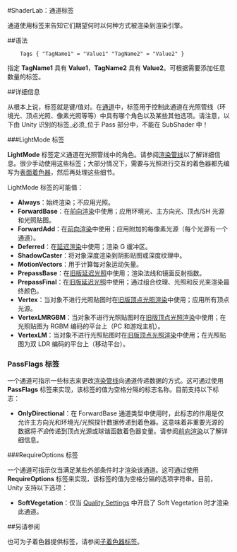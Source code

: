 #ShaderLab：通道标签

通道使用标签来告知它们期望何时以何种方式被渲染到渲染引擎。


##语法

````
	Tags { "TagName1" = "Value1" "TagName2" = "Value2" }
````
指定 **TagName1** 具有 **Value1**，**TagName2** 具有 **Value2**。可根据需要添加任意数量的标签。


##详细信息


从根本上说，标签就是键/值对。在[通道](SL-Pass.html)中，标签用于控制此通道在光照管线（环境光、顶点光照、像素光照等等）中具有哪个角色以及某些其他选项。请注意，以下由 Unity 识别的标签_必须_位于 Pass 部分中，不能在 SubShader 中！

###LightMode 标签

**LightMode** 标签定义通道在光照管线中的角色。请参阅[渲染管线](SL-RenderPipeline.html)以了解详细信息。很少手动使用这些标签；大部分情况下，需要与光照进行交互的着色器都先编写为[表面着色器](SL-SurfaceShaders.html)，然后再处理这些细节。

LightMode 标签的可能值：

* **Always**：始终渲染；不应用光照。
* **ForwardBase**：在[前向渲染](RenderTech-ForwardRendering.html)中使用；应用环境光、主方向光、顶点/SH 光源和光照贴图。
* **ForwardAdd**：在[前向渲染](RenderTech-ForwardRendering.html)中使用；应用附加的每像素光源（每个光源有一个通道）。
* **Deferred**：在[延迟渲染](RenderTech-DeferredShading.html)中使用；渲染 G 缓冲区。
* **ShadowCaster**：将对象深度渲染到阴影贴图或深度纹理中。
* **MotionVectors**：用于计算每对象运动矢量。
* **PrepassBase**：在[旧版延迟光照](RenderTech-DeferredLighting.html)中使用；渲染法线和镜面反射指数。
* **PrepassFinal**：在[旧版延迟光照](RenderTech-DeferredLighting.html)中使用；通过组合纹理、光照和反光来渲染最终颜色。
* **Vertex**：当对象不进行光照贴图时在[旧版顶点光照渲染](RenderTech-VertexLit.html)中使用；应用所有顶点光源。
* **VertexLMRGBM**：当对象不进行光照贴图时在[旧版顶点光照渲染](RenderTech-VertexLit.html)中使用；在光照贴图为 RGBM 编码的平台上（PC 和游戏主机）。
* **VertexLM**：当对象不进行光照贴图时在[旧版顶点光照渲染](RenderTech-VertexLit.html)中使用；在光照贴图为双 LDR 编码的平台上（移动平台）。


### PassFlags 标签

一个通道可指示一些标志来更改[渲染管线](SL-RenderPipeline.html)向通道传递数据的方式。这可通过使用 **PassFlags** 标签来实现，该标签的值为空格分隔的标志名称。目前支持以下标志：

* **OnlyDirectional**：在 ForwardBase 通道类型中使用时，此标志的作用是仅允许主方向光和环境光/光照探针数据传递到着色器。这意味着非重要光源的数据将*不会*传递到顶点光源或球谐函数着色器变量。请参阅[前向渲染](RenderTech-ForwardRendering.html)以了解详细信息。


###RequireOptions 标签

一个通道可指示仅当满足某些外部条件时才渲染该通道。这可通过使用 **RequireOptions** 标签来实现，该标签的值为空格分隔的选项字符串。目前，Unity 支持以下选项：

* **SoftVegetation**：仅当 [Quality Settings](class-QualitySettings.html) 中开启了 Soft Vegetation 时才渲染此通道。


##另请参阅

也可为子着色器提供标签，请参阅[子着色器标签](SL-SubShaderTags.html)。
